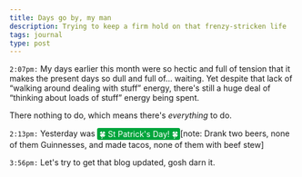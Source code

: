 ```yaml
---
title: Days go by, my man
description: Trying to keep a firm hold on that frenzy-stricken life
tags: journal
type: post
---
```


<style>
.st-paddys {
	display: inline-block;
	padding: 0.1em 0.25em;
	color: white;
	background-color: #00a53c;
	border-radius: 3px;
}
</style>

`2:07pm:` My days earlier this month were so hectic and full of tension that it makes the present days so dull and full of... waiting. Yet despite that lack of “walking around dealing with stuff” energy, there's still a huge deal of “thinking about loads of stuff” energy being spent.

There nothing to do, which means there's _everything_ to do.

`2:13pm:` Yesterday was <span class="st-paddys">🍀 St Patrick's Day! 🍀</span>[note: Drank two beers, none of them Guinnesses, and made tacos, none of them with beef stew]

`3:56pm:` Let's try to get that blog updated, gosh darn it.
